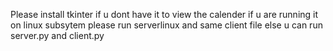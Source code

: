 Please install tkinter if u dont have it to view the calender
if u are running it on linux subsytem please run serverlinux and same client file 
else u can run server.py and client.py
